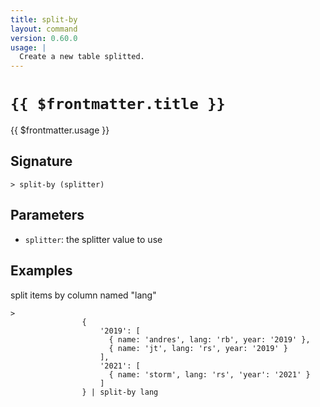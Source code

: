 ```yaml
---
title: split-by
layout: command
version: 0.60.0
usage: |
  Create a new table splitted.
---
```


# `{{ $frontmatter.title }}`

<div style='white-space: pre-wrap;'>{{ $frontmatter.usage }}</div>

## Signature

`> split-by (splitter)`

## Parameters

- `splitter`: the splitter value to use

## Examples

split items by column named "lang"

```shell
>
                {
                    '2019': [
                      { name: 'andres', lang: 'rb', year: '2019' },
                      { name: 'jt', lang: 'rs', year: '2019' }
                    ],
                    '2021': [
                      { name: 'storm', lang: 'rs', 'year': '2021' }
                    ]
                } | split-by lang

```
